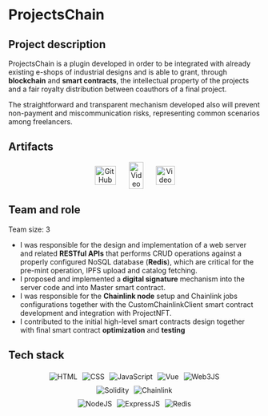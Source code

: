# ProjectsChain

## Project description

ProjectsChain is a plugin developed in order to be integrated with already existing e-shops of industrial designs and is able to grant, through **blockchain** and **smart contracts**, the intellectual property of the projects and a fair royalty distribution between coauthors of a final project. 

The straightforward and transparent mechanism developed also will prevent non-payment and miscommunication risks, representing common scenarios among freelancers.

## Artifacts

<center>
  <div style="display: flex; flex-direction: row; justify-content: center; align-items: center; flex-wrap: wrap;">

  <a href="https://github.com/vicentinileonardo/projectschain" target="_blank" class="btn">
  <img src="/img/icons8-github-90.png" alt="GitHub" width="80%" height=auto>
  </a>
  <a href="/projects/reports/projectschain.pdf" target="_blank" class="btn">
  <img src="/img/icons8-pdf-100.png" alt="Video" width="70%" height=auto>
  </a>
  <a href="https://drive.google.com/file/d/1NBfR3Tln6dz7mGiXHSfOW1VU1A21XQo1/view?usp=sharing" target="_blank" class="btn">
  <img src="/img/icons8-video-file-90.png" alt="Video" width="80%" height=auto>
  </a>
  </div>

</center>

## Team and role

Team size: 3

+ I was responsible for the design and implementation of a web server and related **RESTful APIs** that performs CRUD operations against a properly configured NoSQL database (**Redis**),
which are critical for the pre-mint operation, IPFS upload and catalog fetching.
+ I proposed and implemented a **digital signature** mechanism into the server code and into
Master smart contract.
+ I was responsible for the **Chainlink node** setup and Chainlink jobs configurations together with the CustomChainlinkClient smart contract development and integration with ProjectNFT.
+ I contributed to the initial high-level smart contracts design together with final smart contract **optimization** and **testing**

## Tech stack

<center>
  <div style="display: flex; flex-direction: row; justify-content: center; align-items: center; flex-wrap: wrap;">
  <img src="https://img.shields.io/badge/HTML5-E34F26?style=for-the-badge&logo=html5&logoColor=white" alt="HTML" style="margin: 5px;">
  <img src="https://img.shields.io/badge/CSS3-1572B6?style=for-the-badge&logo=css3&logoColor=white" alt="CSS" style="margin: 5px;">
  <img src="https://img.shields.io/badge/JavaScript-323330?style=for-the-badge&logo=javascript&logoColor=F7DF1E" alt="JavaScript" style="margin: 5px;">
  <img src="https://img.shields.io/badge/Vue.js-35495E?style=for-the-badge&logo=vuedotjs&logoColor=4FC08D" alt="Vue" style="margin: 5px;">
  <img src="https://img.shields.io/badge/web3.js-F16822?style=for-the-badge&logo=web3.js&logoColor=white" alt="Web3JS" style="margin: 5px;">
  </div>
</center>

<center>
  <div style="display: flex; flex-direction: row; justify-content: center; align-items: center; flex-wrap: wrap;">
  <img src="https://img.shields.io/badge/Solidity-e6e6e6?style=for-the-badge&logo=solidity&logoColor=black" alt="Solidity" style="margin: 5px;">
  <img src="https://img.shields.io/badge/chainlink-375BD2?style=for-the-badge&logo=chainlink&logoColor=white" alt="Chainlink" style="margin: 5px;">
</center>

<center>
  <div style="display: flex; flex-direction: row; justify-content: center; align-items: center; flex-wrap: wrap;">
  <img src="https://img.shields.io/badge/Node.js-339933?style=for-the-badge&logo=nodedotjs&logoColor=white" alt="NodeJS" style="margin: 5px;">
  <img src="https://img.shields.io/badge/Express.js-000000?style=for-the-badge&logo=express&logoColor=white" alt="ExpressJS" style="margin: 5px;">
  <img src="https://img.shields.io/badge/redis-CC0000.svg?&style=for-the-badge&logo=redis&logoColor=white" alt="Redis" style="margin: 5px;">
  </div>
</center>

<br>
